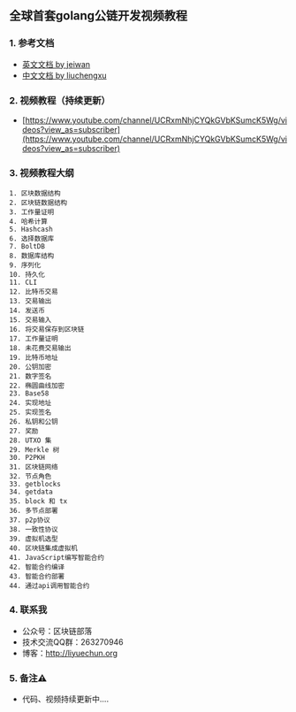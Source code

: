 ## 全球首套golang公链开发视频教程

### 1. 参考文档

- [英文文档 by jeiwan](https://jeiwan.cc/)
- [中文文档 by liuchengxu](https://github.com/liuchengxu/blockchain-tutorial)


### 2. 视频教程（持续更新）

- [https://www.youtube.com/channel/UCRxmNhjCYQkGVbKSumcK5Wg/videos?view_as=subscriber](https://www.youtube.com/channel/UCRxmNhjCYQkGVbKSumcK5Wg/videos?view_as=subscriber)


### 3. 视频教程大纲

    1. 区块数据结构
    2. 区块链数据结构
    3. 工作量证明
    4. 哈希计算
    5. Hashcash
    6. 选择数据库
    7. BoltDB
    8. 数据库结构
    9. 序列化
    10. 持久化
    11. CLI
    12. 比特币交易
    13. 交易输出
    14. 发送币
    15. 交易输入
    16. 将交易保存到区块链
    17. 工作量证明
    18. 未花费交易输出
    19. 比特币地址
    20. 公钥加密
    21. 数字签名
    22. 椭圆曲线加密
    23. Base58
    24. 实现地址
    25. 实现签名
    26. 私钥和公钥
    27. 奖励
    28. UTXO 集
    29. Merkle 树
    30. P2PKH
    31. 区块链网络
    32. 节点角色
    33. getblocks
    34. getdata
    35. block 和 tx
    36. 多节点部署
    37. p2p协议
    38. 一致性协议
    39. 虚拟机选型
    40. 区块链集成虚拟机
    41. JavaScript编写智能合约
    42. 智能合约编译
    43. 智能合约部署
    44. 通过api调用智能合约

 

### 4. 联系我

- 公众号：区块链部落
- 技术交流QQ群：263270946
- 博客：http://liyuechun.org


### 5. 备注⚠️

- 代码、视频持续更新中....

